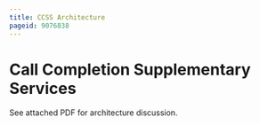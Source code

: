 ```yaml
---
title: CCSS Architecture
pageid: 9076838
---
```


Call Completion Supplementary Services
======================================


See attached PDF for architecture discussion.


